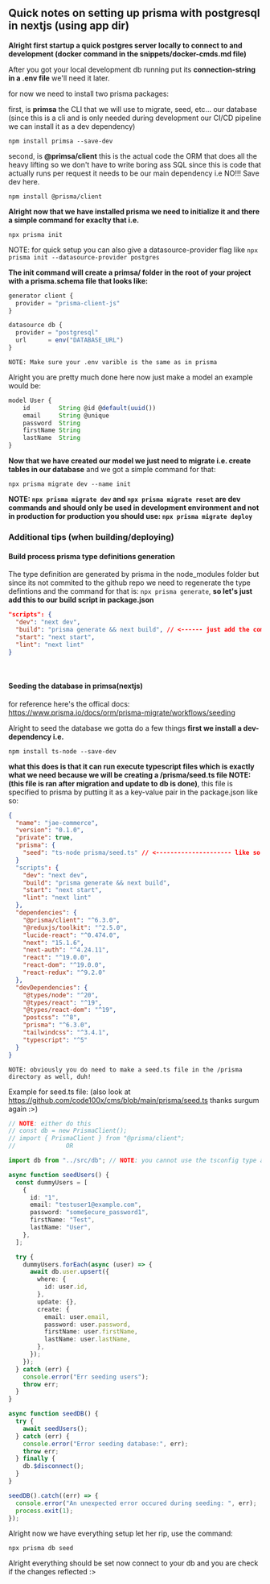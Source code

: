 ## Quick notes on setting up prisma with postgresql in nextjs (using app dir)

**Alright first startup a quick postgres server locally to connect to and development (docker command
in the snippets/docker-cmds.md file)**

After you got your local development db running put its **connection-string in a .env file** we'll
need it later.

for now we need to install two prisma packages:

first, is **primsa** the CLI that we will use to migrate, seed, etc... our database (since this is a
cli and is only needed during development our CI/CD pipeline we can install it as a dev dependency)

```
npm install primsa --save-dev
```

second, is **@primsa/client** this is the actual code the ORM that does all the heavy lifting so we
don't have to write boring ass SQL since this is code that actually runs per request it needs to be
our main dependency i.e NO!!! Save dev here.

```
npm install @prisma/client
```

**Alright now that we have installed prisma we need to initialize it and there a simple command for
exaclty that i.e.**

```
npx prisma init
```

NOTE: for quick setup you can also give a datasource-provider flag like
`npx prisma init --datasource-provider postgres`

**The init command will create a primsa/ folder in the root of your project with a prisma.schema file
that looks like:**

```typescript
generator client {
  provider = "prisma-client-js"
}

datasource db {
  provider = "postgresql"
  url      = env("DATABASE_URL")
}
```

`NOTE: Make sure your .env varible is the same as in prisma`

Alright you are pretty much done here now just make a model an example would be:

```typescript
model User {
    id        String @id @default(uuid())
    email     String @unique
    password  String
    firstName String
    lastName  String
}
```

**Now that we have created our model we just need to migrate i.e. create tables in our database** and
we got a simple command for that:

```
npx prisma migrate dev --name init
```

**NOTE: `npx prisma migrate dev` and `npx prisma migrate reset` are dev commands and should only be
used in development environment and not in production for production you should use:
`npx prisma migrate deploy`**

### Additional tips (when building/deploying)

#### Build process prisma type definitions generation

The type definition are generated by prisma in the node_modules folder but since its not commited
to the github repo we need to regenerate the type defintions and the command for that is:
`npx prisma generate`, **so let's just add this to our build script in package.json**

```json
"scripts": {
  "dev": "next dev",
  "build": "prisma generate && next build", // <------ just add the command here
  "start": "next start",
  "lint": "next lint"
}
```

<br>

#### Seeding the database in primsa(nextjs)

for reference here's the offical docs: <a>https://www.prisma.io/docs/orm/prisma-migrate/workflows/seeding</a>

Alright to seed the database we gotta do a few things **first we install a dev-dependency i.e.**

```
npm install ts-node --save-dev
```

**what this does is that it can run execute typescript files which is exactly what we need because
we will be creating a /prisma/seed.ts file NOTE:(this file is ran after migration and update to db
is done)**, this file is specified to prisma by putting it as a key-value pair in the package.json
like so:

```json
{
  "name": "jae-commerce",
  "version": "0.1.0",
  "private": true,
  "prisma": {
    "seed": "ts-node prisma/seed.ts" // <--------------------- like so here
  }
  "scripts": {
    "dev": "next dev",
    "build": "prisma generate && next build",
    "start": "next start",
    "lint": "next lint"
  },
  "dependencies": {
    "@prisma/client": "^6.3.0",
    "@reduxjs/toolkit": "^2.5.0",
    "lucide-react": "^0.474.0",
    "next": "15.1.6",
    "next-auth": "^4.24.11",
    "react": "^19.0.0",
    "react-dom": "^19.0.0",
    "react-redux": "^9.2.0"
  },
  "devDependencies": {
    "@types/node": "^20",
    "@types/react": "^19",
    "@types/react-dom": "^19",
    "postcss": "^8",
    "prisma": "^6.3.0",
    "tailwindcss": "^3.4.1",
    "typescript": "^5"
  }
}
```

`NOTE: obviously you do need to make a seed.ts file in the /prisma directory as well, duh!`

Example for seed.ts file: (also look at <a>https://github.com/code100x/cms/blob/main/prisma/seed.ts
</a> thanks surgum again :>)

```typescript
// NOTE: either do this
// const db = new PrismaClient();
// import { PrismaClient } from "@prisma/client";
//              OR

import db from "../src/db"; // NOTE: you cannot use the tsconfig type alias here i.e. @/db

async function seedUsers() {
  const dummyUsers = [
    {
      id: "1",
      email: "testuser1@example.com",
      password: "some$ecure_password1",
      firstName: "Test",
      lastName: "User",
    },
  ];

  try {
    dummyUsers.forEach(async (user) => {
      await db.user.upsert({
        where: {
          id: user.id,
        },
        update: {},
        create: {
          email: user.email,
          password: user.password,
          firstName: user.firstName,
          lastName: user.lastName,
        },
      });
    });
  } catch (err) {
    console.error("Err seeding users");
    throw err;
  }
}

async function seedDB() {
  try {
    await seedUsers();
  } catch (err) {
    console.error("Error seeding database:", err);
    throw err;
  } finally {
    db.$disconnect();
  }
}

seedDB().catch((err) => {
  console.error("An unexpected error occured during seeding: ", err);
  process.exit(1);
});
```

Alright now we have everything setup let her rip, use the command:

```
npx prisma db seed
```

Alright everything should be set now connect to your db and you are check if the changes reflected :>
